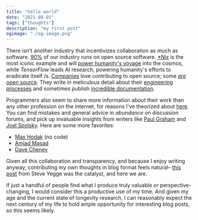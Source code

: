 ```yaml
---
title: "hello world"
date: "2021-08-01"
tags: ["thoughts"]
description: "my first post"
ogimage: "./og-image.png"
---
```


There isn't another industry that incentivizes collaboration as much as software. [90%](https://www.redhat.com/rhdc/managed-files/rh-enterprise-open-source-report-f27565-202101-en.pdf) of our industry runs on open source software. [_*Nix_](https://commons.wikimedia.org/wiki/File:Unix_history-simple.svg) is the most iconic example and will [power humanity's voyage](https://web.archive.org/web/20211007014843/https://old.reddit.com/r/spacex/comments/gxb7j1/we_are_the_spacex_software_team_ask_us_anything/ft63jxc/?context=3) into the cosmos, while _TensorFlow_ leads AI research, powering humanity's efforts to eradicate itself /s. [Comp](https://github.com/Netflix)[anies](https://github.com/facebook) love contributing to open source; some [_are_ open source](https://en.wikipedia.org/wiki/Red_Hat). They write in meticulous detail about their [engineering](https://eng.uber.com/) [processes](https://medium.com/airbnb-engineering) and sometimes publish [incredible documentation](https://reactjs.org/).

Programmers also seem to share more information about their work than any other profession on the internet, for reasons I've theorized about [here](). You can find mistakes and general advice in _abundance_ on discussion forums, and pick up invaluable insights from writers like [Paul Graham](http://paulgraham.com/index.html) and [Joel Spolsky](https://www.joelonsoftware.com/). Here are some more favorites:

- [Max Hodak](https://maxhodak.com/) (no code)
- [Amjad Masad](https://amasad.me/)
- [Dave Cheney](https://dave.cheney.net/)

Given all this collaboration and transparency, and because I enjoy writing anyway, contributing my own thoughts in blog format feels natural– [this post](https://sites.google.com/site/steveyegge2/you-should-write-blogs) from Steve Yegge was the catalyst, and here we are.

If just a handful of people find what I produce truly valuable or perspective-changing, I would consider this a productive use of my time. And given my age and the current state of longevity research, I can reasonably expect the next century of my life to hold ample opportunity for interesting blog posts, so this seems likely.